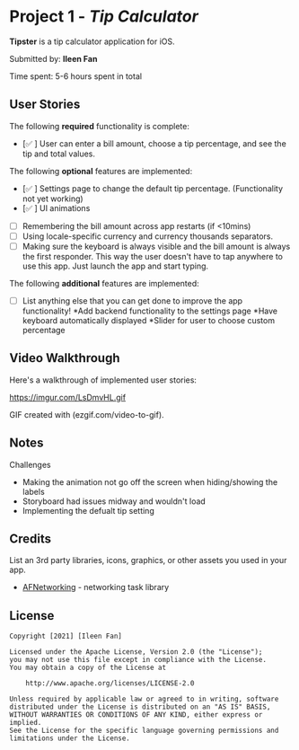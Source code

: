 # Project 1 - *Tip Calculator*

**Tipster** is a tip calculator application for iOS.

Submitted by: **Ileen Fan**

Time spent: 5-6 hours spent in total

## User Stories

The following **required** functionality is complete:

* [✅ ] User can enter a bill amount, choose a tip percentage, and see the tip and total values.

The following **optional** features are implemented:

* [✅ ] Settings page to change the default tip percentage. (Functionality not yet working)
* [✅ ] UI animations
* [ ] Remembering the bill amount across app restarts (if <10mins)
* [ ] Using locale-specific currency and currency thousands separators.
* [ ] Making sure the keyboard is always visible and the bill amount is always the first responder. This way the user doesn't have to tap anywhere to use this app. Just launch the app and start typing.

The following **additional** features are implemented:

- [ ] List anything else that you can get done to improve the app functionality!
      *Add backend functionality to the settings page
      *Have keyboard automatically displayed
      *Slider for user to choose custom percentage

## Video Walkthrough

Here's a walkthrough of implemented user stories:

https://imgur.com/LsDmvHL.gif

GIF created with (ezgif.com/video-to-gif).

## Notes

Challenges
- Making the animation not go off the screen when hiding/showing the labels
- Storyboard had issues midway and wouldn't load
- Implementing the defualt tip setting

## Credits

List an 3rd party libraries, icons, graphics, or other assets you used in your app.

- [AFNetworking](https://github.com/AFNetworking/AFNetworking) - networking task library

## License

    Copyright [2021] [Ileen Fan]

    Licensed under the Apache License, Version 2.0 (the "License");
    you may not use this file except in compliance with the License.
    You may obtain a copy of the License at

        http://www.apache.org/licenses/LICENSE-2.0

    Unless required by applicable law or agreed to in writing, software
    distributed under the License is distributed on an "AS IS" BASIS,
    WITHOUT WARRANTIES OR CONDITIONS OF ANY KIND, either express or implied.
    See the License for the specific language governing permissions and
    limitations under the License.
